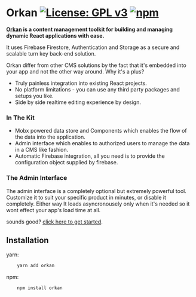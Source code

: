 # Orkan [![License: GPL v3](https://img.shields.io/badge/License-GPLv3-blue.svg)](https://www.gnu.org/licenses/gpl-3.0) [![npm](https://img.shields.io/npm/v/orkan.svg)](https://www.npmjs.com/package/orkan)

__[Orkan](https://www.orkanjs.com) is a content management toolkit for building and managing dynamic React applications with ease.__

It uses Firebase Firestore, Authentication and Storage as a secure and scalable turn key back-end solution.

Orkan differ from other CMS solutions by the fact that it's embedded into your app and not the other way around. Why it's a plus?
- Truly painless integration into existing React projects. 
- No platform limitations - you can use any third party packages and setups you like.
- Side by side realtime editing experience by design.

### In The Kit
- Mobx powered data store and Components which enables the flow of the data into the application.
- Admin interface which enables to authorized users to manage the data in a CMS like fashion.
- Automatic Firebase integration, all you need is to provide the configuration object supplied by firebase.


### The Admin Interface
The admin interface is a completely optional but extremely powerful tool. 
Customize it to suit your specific product in minutes, or disable it completely. 
Either way It loads asyncronousely only when it's needed so it wont effect your app's load time at all.

sounds good? [click here to get started](https://www.orkanjs.com/docs/getting-started).

## Installation
yarn:
```bash
    yarn add orkan
```
npm:
```bash
    npm install orkan
```

